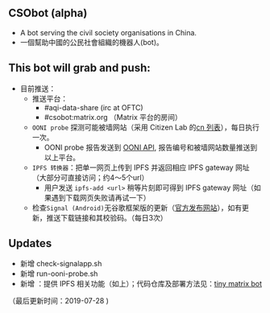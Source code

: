 ## CSObot (alpha)

- A bot serving the civil society organisations in China.
- 一個幫助中國的公民社會組織的機器人(bot)。

## This bot will grab and push:  
- 目前推送：
	- 推送平台：
		- #aqi-data-share (irc at OFTC) 
		- #csobot:matrix.org （Matrix 平台的房间）
	- `OONI probe` 探测可能被墙网站（采用 Citizen Lab 的[cn 列表](https://github.com/citizenlab/test-lists/blob/master/lists/cn.csv)），每日执行一次。 
		- OONI probe 报告发送到 [OONI API](https://api.ooni.io), 报告编号和被墙网站数量推送到以上平台。  
	- `IPFS 转换器`：把单一网页上传到 IPFS 并返回相应 IPFS gateway 网址（大部分可直接访问；约4～5个url） 
		- 用户发送 `ipfs-add <url>` 稍等片刻即可得到 IPFS gateway 网址（如果遇到下载网页失败请再试一下） 
	- 检查`Signal (Android)`无谷歌框架版的更新（[官方发布网站](https://signal.org/android/apk/)），如有更新，推送下载链接和其校验码。（每日3次）

## Updates
- 新增 check-signalapp.sh
- 新增 run-ooni-probe.sh
- 新增 ：提供 IPFS 相关功能（如上）；代码仓库及部署方法见：[tiny matrix bot](https://github.com/mdrights/tiny-matrix-bot)

（最后更新时间：2019-07-28 )

